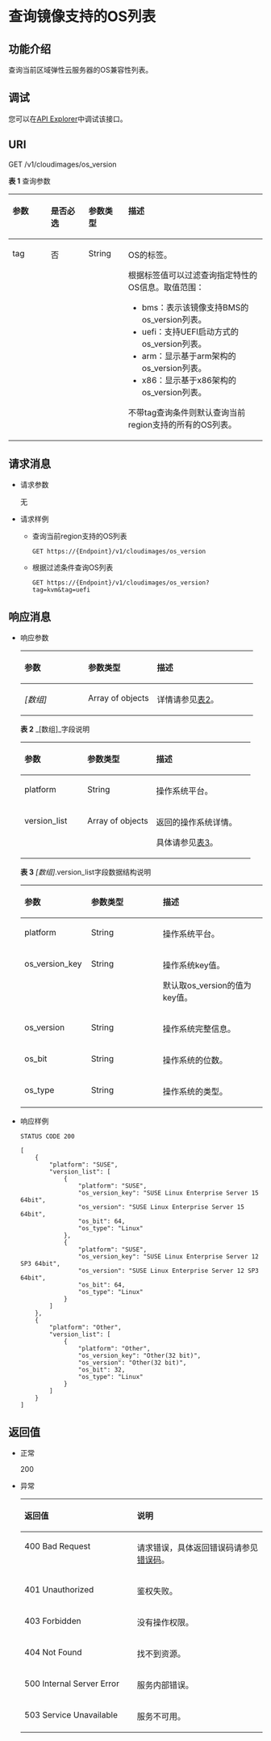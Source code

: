 # 查询镜像支持的OS列表<a name="ims_03_0610"></a>

## 功能介绍<a name="section1194520316464"></a>

查询当前区域弹性云服务器的OS兼容性列表。

## 调试<a name="section44686511322"></a>

您可以在[API Explorer](https://apiexplorer.developer.huaweicloud.com/apiexplorer/doc?locale=zh-cn&consoleCurrentProductId=ims&consoleCurrentProductshort=&product=IMS&api=ListOsVersions)中调试该接口。

## URI<a name="section1594513117469"></a>

GET /v1/cloudimages/os\_version

**表 1**  查询参数

<a name="table1996117311464"></a>
<table><thead align="left"><tr id="row230533204615"><th class="cellrowborder" valign="top" width="15.101510151015102%" id="mcps1.2.5.1.1"><p id="p13051332144610"><a name="p13051332144610"></a><a name="p13051332144610"></a>参数</p>
</th>
<th class="cellrowborder" valign="top" width="14.821482148214821%" id="mcps1.2.5.1.2"><p id="p1630520329462"><a name="p1630520329462"></a><a name="p1630520329462"></a>是否必选</p>
</th>
<th class="cellrowborder" valign="top" width="15.63156315631563%" id="mcps1.2.5.1.3"><p id="p5305332184616"><a name="p5305332184616"></a><a name="p5305332184616"></a>参数类型</p>
</th>
<th class="cellrowborder" valign="top" width="54.445444544454446%" id="mcps1.2.5.1.4"><p id="p73056327467"><a name="p73056327467"></a><a name="p73056327467"></a>描述</p>
</th>
</tr>
</thead>
<tbody><tr id="row430593218463"><td class="cellrowborder" valign="top" width="15.101510151015102%" headers="mcps1.2.5.1.1 "><p id="p330543210463"><a name="p330543210463"></a><a name="p330543210463"></a>tag</p>
</td>
<td class="cellrowborder" valign="top" width="14.821482148214821%" headers="mcps1.2.5.1.2 "><p id="p1630553264617"><a name="p1630553264617"></a><a name="p1630553264617"></a>否</p>
</td>
<td class="cellrowborder" valign="top" width="15.63156315631563%" headers="mcps1.2.5.1.3 "><p id="p3305932144610"><a name="p3305932144610"></a><a name="p3305932144610"></a>String</p>
</td>
<td class="cellrowborder" valign="top" width="54.445444544454446%" headers="mcps1.2.5.1.4 "><p id="p1551018218225"><a name="p1551018218225"></a><a name="p1551018218225"></a>OS的标签。</p>
<p id="p182211042174911"><a name="p182211042174911"></a><a name="p182211042174911"></a>根据标签值可以过滤查询指定特性的OS信息。取值范围：</p>
<a name="ul16150991759"></a><a name="ul16150991759"></a><ul id="ul16150991759"><li>bms：表示该镜像支持BMS的os_version列表。</li><li>uefi：支持UEFI启动方式的os_version列表。</li><li>arm：显示基于arm架构的os_version列表。</li><li>x86：显示基于x86架构的os_version列表。</li></ul>
<p id="p16960182312504"><a name="p16960182312504"></a><a name="p16960182312504"></a>不带tag查询条件则默认查询当前region支持的所有的OS列表。</p>
</td>
</tr>
</tbody>
</table>

## 请求消息<a name="section1394517316467"></a>

-   请求参数

    无

-   请求样例
    -   查询当前region支持的OS列表

        ```
        GET https://{Endpoint}/v1/cloudimages/os_version
        ```

    -   根据过滤条件查询OS列表

        ```
        GET https://{Endpoint}/v1/cloudimages/os_version?tag=kvm&tag=uefi
        ```



## 响应消息<a name="section639632154617"></a>

-   响应参数

    <a name="table18471105217552"></a>
    <table><thead align="left"><tr id="row14472175215519"><th class="cellrowborder" valign="top" width="27.352735273527358%" id="mcps1.1.4.1.1"><p id="p1420875716554"><a name="p1420875716554"></a><a name="p1420875716554"></a>参数</p>
    </th>
    <th class="cellrowborder" valign="top" width="29.572957295729573%" id="mcps1.1.4.1.2"><p id="p5208175714558"><a name="p5208175714558"></a><a name="p5208175714558"></a>参数类型</p>
    </th>
    <th class="cellrowborder" valign="top" width="43.074307430743076%" id="mcps1.1.4.1.3"><p id="p720812573554"><a name="p720812573554"></a><a name="p720812573554"></a>描述</p>
    </th>
    </tr>
    </thead>
    <tbody><tr id="row114721752185519"><td class="cellrowborder" valign="top" width="27.352735273527358%" headers="mcps1.1.4.1.1 "><p id="p74721252205514"><a name="p74721252205514"></a><a name="p74721252205514"></a><em id="i975295211569"><a name="i975295211569"></a><a name="i975295211569"></a>[数组]</em></p>
    </td>
    <td class="cellrowborder" valign="top" width="29.572957295729573%" headers="mcps1.1.4.1.2 "><p id="p447219527557"><a name="p447219527557"></a><a name="p447219527557"></a>Array of objects</p>
    </td>
    <td class="cellrowborder" valign="top" width="43.074307430743076%" headers="mcps1.1.4.1.3 "><p id="p5472752155510"><a name="p5472752155510"></a><a name="p5472752155510"></a>详情请参见<a href="#table139163294618">表2</a>。</p>
    </td>
    </tr>
    </tbody>
    </table>

    **表 2** _\[数组\]_字段说明

    <a name="table139163294618"></a>
    <table><thead align="left"><tr id="row103054322469"><th class="cellrowborder" valign="top" width="27.32%" id="mcps1.2.4.1.1"><p id="p43051732184618"><a name="p43051732184618"></a><a name="p43051732184618"></a>参数</p>
    </th>
    <th class="cellrowborder" valign="top" width="29.9%" id="mcps1.2.4.1.2"><p id="p113051332184618"><a name="p113051332184618"></a><a name="p113051332184618"></a>参数类型</p>
    </th>
    <th class="cellrowborder" valign="top" width="42.78%" id="mcps1.2.4.1.3"><p id="p23051732124619"><a name="p23051732124619"></a><a name="p23051732124619"></a>描述</p>
    </th>
    </tr>
    </thead>
    <tbody><tr id="row83051832144620"><td class="cellrowborder" valign="top" width="27.32%" headers="mcps1.2.4.1.1 "><p id="p730511328463"><a name="p730511328463"></a><a name="p730511328463"></a>platform</p>
    </td>
    <td class="cellrowborder" valign="top" width="29.9%" headers="mcps1.2.4.1.2 "><p id="p15305163211465"><a name="p15305163211465"></a><a name="p15305163211465"></a>String</p>
    </td>
    <td class="cellrowborder" valign="top" width="42.78%" headers="mcps1.2.4.1.3 "><p id="p130583216466"><a name="p130583216466"></a><a name="p130583216466"></a>操作系统平台。</p>
    </td>
    </tr>
    <tr id="row1978151914556"><td class="cellrowborder" valign="top" width="27.32%" headers="mcps1.2.4.1.1 "><p id="p878371917557"><a name="p878371917557"></a><a name="p878371917557"></a>version_list</p>
    </td>
    <td class="cellrowborder" valign="top" width="29.9%" headers="mcps1.2.4.1.2 "><p id="p1978351917555"><a name="p1978351917555"></a><a name="p1978351917555"></a>Array of objects</p>
    </td>
    <td class="cellrowborder" valign="top" width="42.78%" headers="mcps1.2.4.1.3 "><p id="p16783519185519"><a name="p16783519185519"></a><a name="p16783519185519"></a>返回的操作系统详情。</p>
    <p id="p679414231862"><a name="p679414231862"></a><a name="p679414231862"></a>具体请参见<a href="#table97141914183119">表3</a>。</p>
    </td>
    </tr>
    </tbody>
    </table>

    **表 3** _\[数组\]_.version\_list字段数据结构说明

    <a name="table97141914183119"></a>
    <table><thead align="left"><tr id="row371491433115"><th class="cellrowborder" valign="top" width="27.52%" id="mcps1.2.4.1.1"><p id="p7714121416317"><a name="p7714121416317"></a><a name="p7714121416317"></a>参数</p>
    </th>
    <th class="cellrowborder" valign="top" width="29.65%" id="mcps1.2.4.1.2"><p id="p1871471417315"><a name="p1871471417315"></a><a name="p1871471417315"></a>参数类型</p>
    </th>
    <th class="cellrowborder" valign="top" width="42.83%" id="mcps1.2.4.1.3"><p id="p16714171416314"><a name="p16714171416314"></a><a name="p16714171416314"></a>描述</p>
    </th>
    </tr>
    </thead>
    <tbody><tr id="row571511417314"><td class="cellrowborder" valign="top" width="27.52%" headers="mcps1.2.4.1.1 "><p id="p77431241133115"><a name="p77431241133115"></a><a name="p77431241133115"></a>platform</p>
    </td>
    <td class="cellrowborder" valign="top" width="29.65%" headers="mcps1.2.4.1.2 "><p id="p671512144311"><a name="p671512144311"></a><a name="p671512144311"></a>String</p>
    </td>
    <td class="cellrowborder" valign="top" width="42.83%" headers="mcps1.2.4.1.3 "><p id="p4715171483115"><a name="p4715171483115"></a><a name="p4715171483115"></a>操作系统平台。</p>
    </td>
    </tr>
    <tr id="row7715161414314"><td class="cellrowborder" valign="top" width="27.52%" headers="mcps1.2.4.1.1 "><p id="p14541946123115"><a name="p14541946123115"></a><a name="p14541946123115"></a>os_version_key</p>
    </td>
    <td class="cellrowborder" valign="top" width="29.65%" headers="mcps1.2.4.1.2 "><p id="p8715121423115"><a name="p8715121423115"></a><a name="p8715121423115"></a>String</p>
    </td>
    <td class="cellrowborder" valign="top" width="42.83%" headers="mcps1.2.4.1.3 "><p id="p197151314193110"><a name="p197151314193110"></a><a name="p197151314193110"></a>操作系统key值。</p>
    <p id="p330115135145"><a name="p330115135145"></a><a name="p330115135145"></a>默认取os_version的值为key值。</p>
    </td>
    </tr>
    <tr id="row19481135011317"><td class="cellrowborder" valign="top" width="27.52%" headers="mcps1.2.4.1.1 "><p id="p1848105013120"><a name="p1848105013120"></a><a name="p1848105013120"></a>os_version</p>
    </td>
    <td class="cellrowborder" valign="top" width="29.65%" headers="mcps1.2.4.1.2 "><p id="p94821750163117"><a name="p94821750163117"></a><a name="p94821750163117"></a>String</p>
    </td>
    <td class="cellrowborder" valign="top" width="42.83%" headers="mcps1.2.4.1.3 "><p id="p548265033117"><a name="p548265033117"></a><a name="p548265033117"></a>操作系统完整信息。</p>
    </td>
    </tr>
    <tr id="row12801195211316"><td class="cellrowborder" valign="top" width="27.52%" headers="mcps1.2.4.1.1 "><p id="p16801152113116"><a name="p16801152113116"></a><a name="p16801152113116"></a>os_bit</p>
    </td>
    <td class="cellrowborder" valign="top" width="29.65%" headers="mcps1.2.4.1.2 "><p id="p108011852183117"><a name="p108011852183117"></a><a name="p108011852183117"></a>String</p>
    </td>
    <td class="cellrowborder" valign="top" width="42.83%" headers="mcps1.2.4.1.3 "><p id="p118017521317"><a name="p118017521317"></a><a name="p118017521317"></a>操作系统的位数。</p>
    </td>
    </tr>
    <tr id="row946331133218"><td class="cellrowborder" valign="top" width="27.52%" headers="mcps1.2.4.1.1 "><p id="p34631215325"><a name="p34631215325"></a><a name="p34631215325"></a>os_type</p>
    </td>
    <td class="cellrowborder" valign="top" width="29.65%" headers="mcps1.2.4.1.2 "><p id="p1463161193211"><a name="p1463161193211"></a><a name="p1463161193211"></a>String</p>
    </td>
    <td class="cellrowborder" valign="top" width="42.83%" headers="mcps1.2.4.1.3 "><p id="p34639123211"><a name="p34639123211"></a><a name="p34639123211"></a>操作系统的类型。</p>
    </td>
    </tr>
    </tbody>
    </table>

-   响应样例

    ```
    STATUS CODE 200
    ```

    ```
    [
        {
            "platform": "SUSE",
            "version_list": [
                {
                    "platform": "SUSE",
                    "os_version_key": "SUSE Linux Enterprise Server 15 64bit",
                    "os_version": "SUSE Linux Enterprise Server 15 64bit",
                    "os_bit": 64,
                    "os_type": "Linux"
                },
                {
                    "platform": "SUSE",
                    "os_version_key": "SUSE Linux Enterprise Server 12 SP3 64bit",
                    "os_version": "SUSE Linux Enterprise Server 12 SP3 64bit",
                    "os_bit": 64,
                    "os_type": "Linux"
                }
            ]
        },
        {
            "platform": "Other",
            "version_list": [
                {
                    "platform": "Other",
                    "os_version_key": "Other(32 bit)",
                    "os_version": "Other(32 bit)",
                    "os_bit": 32,
                    "os_type": "Linux"
                }
            ]
        }
    ]
    ```


## 返回值<a name="section539103214611"></a>

-   正常

    200

-   异常

    <a name="table53911327463"></a>
    <table><thead align="left"><tr id="row11305143214468"><th class="cellrowborder" valign="top" width="46.46%" id="mcps1.1.3.1.1"><p id="p63051132164612"><a name="p63051132164612"></a><a name="p63051132164612"></a>返回值</p>
    </th>
    <th class="cellrowborder" valign="top" width="53.54%" id="mcps1.1.3.1.2"><p id="p133051932194617"><a name="p133051932194617"></a><a name="p133051932194617"></a>说明</p>
    </th>
    </tr>
    </thead>
    <tbody><tr id="row11305133204615"><td class="cellrowborder" valign="top" width="46.46%" headers="mcps1.1.3.1.1 "><p id="p13305143220466"><a name="p13305143220466"></a><a name="p13305143220466"></a>400 Bad Request</p>
    </td>
    <td class="cellrowborder" valign="top" width="53.54%" headers="mcps1.1.3.1.2 "><p id="p17305203244617"><a name="p17305203244617"></a><a name="p17305203244617"></a>请求错误，具体返回错误码请参见<a href="错误码.md">错误码</a>。</p>
    </td>
    </tr>
    <tr id="row1130593211466"><td class="cellrowborder" valign="top" width="46.46%" headers="mcps1.1.3.1.1 "><p id="p16305183274616"><a name="p16305183274616"></a><a name="p16305183274616"></a>401 Unauthorized</p>
    </td>
    <td class="cellrowborder" valign="top" width="53.54%" headers="mcps1.1.3.1.2 "><p id="p19305532164619"><a name="p19305532164619"></a><a name="p19305532164619"></a>鉴权失败。</p>
    </td>
    </tr>
    <tr id="row43051832104610"><td class="cellrowborder" valign="top" width="46.46%" headers="mcps1.1.3.1.1 "><p id="p113057325469"><a name="p113057325469"></a><a name="p113057325469"></a>403 Forbidden</p>
    </td>
    <td class="cellrowborder" valign="top" width="53.54%" headers="mcps1.1.3.1.2 "><p id="p12305153214469"><a name="p12305153214469"></a><a name="p12305153214469"></a>没有操作权限。</p>
    </td>
    </tr>
    <tr id="row23051532194620"><td class="cellrowborder" valign="top" width="46.46%" headers="mcps1.1.3.1.1 "><p id="p1230553210462"><a name="p1230553210462"></a><a name="p1230553210462"></a>404 Not Found</p>
    </td>
    <td class="cellrowborder" valign="top" width="53.54%" headers="mcps1.1.3.1.2 "><p id="p9305432184614"><a name="p9305432184614"></a><a name="p9305432184614"></a>找不到资源。</p>
    </td>
    </tr>
    <tr id="row1305132104618"><td class="cellrowborder" valign="top" width="46.46%" headers="mcps1.1.3.1.1 "><p id="p183056324469"><a name="p183056324469"></a><a name="p183056324469"></a>500 Internal Server Error</p>
    </td>
    <td class="cellrowborder" valign="top" width="53.54%" headers="mcps1.1.3.1.2 "><p id="p730533294620"><a name="p730533294620"></a><a name="p730533294620"></a>服务内部错误。</p>
    </td>
    </tr>
    <tr id="row1730513326464"><td class="cellrowborder" valign="top" width="46.46%" headers="mcps1.1.3.1.1 "><p id="p6305153284615"><a name="p6305153284615"></a><a name="p6305153284615"></a>503 Service Unavailable</p>
    </td>
    <td class="cellrowborder" valign="top" width="53.54%" headers="mcps1.1.3.1.2 "><p id="p6305133284616"><a name="p6305133284616"></a><a name="p6305133284616"></a>服务不可用。</p>
    </td>
    </tr>
    </tbody>
    </table>


